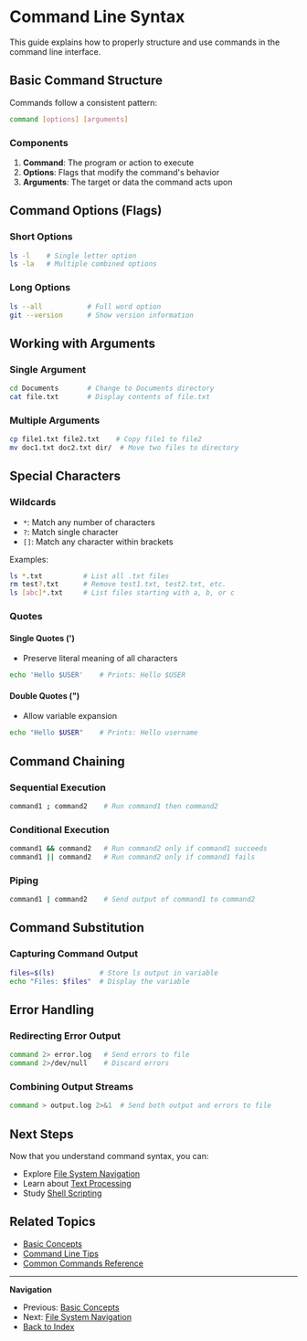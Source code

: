 # Command Line Syntax

This guide explains how to properly structure and use commands in the command line interface.

## Basic Command Structure

Commands follow a consistent pattern:
```bash
command [options] [arguments]
```

### Components

1. **Command**: The program or action to execute
2. **Options**: Flags that modify the command's behavior
3. **Arguments**: The target or data the command acts upon

## Command Options (Flags)

### Short Options
```bash
ls -l    # Single letter option
ls -la   # Multiple combined options
```

### Long Options
```bash
ls --all           # Full word option
git --version      # Show version information
```

## Working with Arguments

### Single Argument
```bash
cd Documents       # Change to Documents directory
cat file.txt       # Display contents of file.txt
```

### Multiple Arguments
```bash
cp file1.txt file2.txt    # Copy file1 to file2
mv doc1.txt doc2.txt dir/  # Move two files to directory
```

## Special Characters

### Wildcards
- `*`: Match any number of characters
- `?`: Match single character
- `[]`: Match any character within brackets

Examples:
```bash
ls *.txt          # List all .txt files
rm test?.txt      # Remove test1.txt, test2.txt, etc.
ls [abc]*.txt     # List files starting with a, b, or c
```

### Quotes

#### Single Quotes (')
- Preserve literal meaning of all characters
```bash
echo 'Hello $USER'    # Prints: Hello $USER
```

#### Double Quotes (")
- Allow variable expansion
```bash
echo "Hello $USER"    # Prints: Hello username
```

## Command Chaining

### Sequential Execution
```bash
command1 ; command2    # Run command1 then command2
```

### Conditional Execution
```bash
command1 && command2   # Run command2 only if command1 succeeds
command1 || command2   # Run command2 only if command1 fails
```

### Piping
```bash
command1 | command2    # Send output of command1 to command2
```

## Command Substitution

### Capturing Command Output
```bash
files=$(ls)           # Store ls output in variable
echo "Files: $files"  # Display the variable
```

## Error Handling

### Redirecting Error Output
```bash
command 2> error.log   # Send errors to file
command 2>/dev/null    # Discard errors
```

### Combining Output Streams
```bash
command > output.log 2>&1  # Send both output and errors to file
```

## Next Steps

Now that you understand command syntax, you can:
- Explore [File System Navigation](../advanced/file-system.md)
- Learn about [Text Processing](../advanced/text-processing.md)
- Study [Shell Scripting](../os/linux/shell-scripting.md)

## Related Topics

- [Basic Concepts](./basic-concepts.md)
- [Command Line Tips](../best-practices/tips.md)
- [Common Commands Reference](../reference/commands.md)

---

**Navigation**
- Previous: [Basic Concepts](./basic-concepts.md)
- Next: [File System Navigation](../advanced/file-system.md)
- [Back to Index](../index.md)